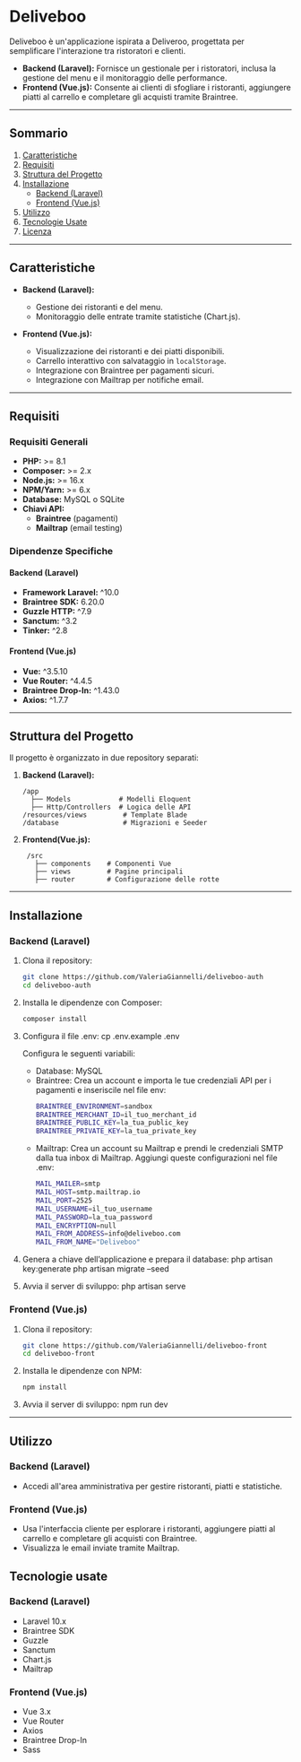 # **Deliveboo**

Deliveboo è un'applicazione ispirata a Deliveroo, progettata per semplificare l'interazione tra ristoratori e clienti.  
- **Backend (Laravel):** Fornisce un gestionale per i ristoratori, inclusa la gestione del menu e il monitoraggio delle performance.  
- **Frontend (Vue.js):** Consente ai clienti di sfogliare i ristoranti, aggiungere piatti al carrello e completare gli acquisti tramite Braintree.

---

## Sommario
1. [Caratteristiche](#caratteristiche)
2. [Requisiti](#requisiti)
3. [Struttura del Progetto](#struttura-del-progetto)
4. [Installazione](#installazione)
   - [Backend (Laravel)](#backend-laravel)
   - [Frontend (Vue.js)](#frontend-vuejs)
5. [Utilizzo](#utilizzo)
6. [Tecnologie Usate](#tecnologie-usate)
7. [Licenza](#licenza)

---


## Caratteristiche

- **Backend (Laravel):**
  - Gestione dei ristoranti e del menu.
  - Monitoraggio delle entrate tramite statistiche (Chart.js).

- **Frontend (Vue.js):**
  - Visualizzazione dei ristoranti e dei piatti disponibili.
  - Carrello interattivo con salvataggio in `localStorage`.
  - Integrazione con Braintree per pagamenti sicuri.
  - Integrazione con Mailtrap per notifiche email.

---

## Requisiti

### Requisiti Generali
- **PHP:** >= 8.1  
- **Composer:** >= 2.x  
- **Node.js:** >= 16.x  
- **NPM/Yarn:** >= 6.x  
- **Database:** MySQL o SQLite  
- **Chiavi API:**  
  - **Braintree** (pagamenti)  
  - **Mailtrap** (email testing)

### Dipendenze Specifiche

#### **Backend (Laravel)**

- **Framework Laravel:** ^10.0
- **Braintree SDK:** 6.20.0
- **Guzzle HTTP:** ^7.9
- **Sanctum:** ^3.2
- **Tinker:** ^2.8

#### **Frontend (Vue.js)**

- **Vue:** ^3.5.10
- **Vue Router:** ^4.4.5
- **Braintree Drop-In:** ^1.43.0
- **Axios:** ^1.7.7

---

## Struttura del Progetto

Il progetto è organizzato in due repository separati:  

1. **Backend (Laravel):**
   ```plaintext
   /app
     ├── Models            # Modelli Eloquent
     ├── Http/Controllers  # Logica delle API
   /resources/views         # Template Blade
   /database                # Migrazioni e Seeder

2. **Frontend(Vue.js):**
   ```plaintext
    /src
      ├── components    # Componenti Vue
      ├── views         # Pagine principali
      ├── router        # Configurazione delle rotte

---

## Installazione

### Backend (Laravel)

1. Clona il repository:
   ```bash
   git clone https://github.com/ValeriaGiannelli/deliveboo-auth
   cd deliveboo-auth

2. Installa le dipendenze con Composer:
   ```bash
   composer install
3. Configura il file .env:
   cp .env.example .env

   Configura le seguenti variabili:
   - Database: MySQL
   - Braintree: Crea un account e importa le tue credenziali API per i pagamenti e inseriscile nel file env:
      ```bash
      BRAINTREE_ENVIRONMENT=sandbox
      BRAINTREE_MERCHANT_ID=il_tuo_merchant_id
      BRAINTREE_PUBLIC_KEY=la_tua_public_key
      BRAINTREE_PRIVATE_KEY=la_tua_private_key
   
   - Mailtrap: Crea un account su Mailtrap e prendi le credenziali SMTP dalla tua inbox di Mailtrap. Aggiungi queste configurazioni nel file .env:
      ```bash
      MAIL_MAILER=smtp
      MAIL_HOST=smtp.mailtrap.io
      MAIL_PORT=2525
      MAIL_USERNAME=il_tuo_username
      MAIL_PASSWORD=la_tua_password
      MAIL_ENCRYPTION=null
      MAIL_FROM_ADDRESS=info@deliveboo.com
      MAIL_FROM_NAME="Deliveboo"
5. Genera a chiave dell’applicazione e prepara il database:
   php artisan key:generate 
   php artisan migrate –seed
6. Avvia il server di sviluppo:
   php artisan serve

### Frontend (Vue.js)

1. Clona il repository:
   ```bash
   git clone https://github.com/ValeriaGiannelli/deliveboo-front
   cd deliveboo-front

2. Installa le dipendenze con NPM:
   ```bash
   npm install
3. Avvia il server di sviluppo:
   npm run dev	

---

## Utilizzo

### Backend (Laravel)
-	Accedi all'area amministrativa per gestire ristoranti, piatti e statistiche.

### Frontend (Vue.js)
-	Usa l'interfaccia cliente per esplorare i ristoranti, aggiungere piatti al carrello e completare gli acquisti con Braintree.
-	Visualizza le email inviate tramite Mailtrap.

## Tecnologie usate

### Backend (Laravel)
-	Laravel 10.x
-	Braintree SDK
-	Guzzle
-	Sanctum
-	Chart.js
-	Mailtrap
### Frontend (Vue.js)
-	Vue 3.x
-	Vue Router
-	Axios
-	Braintree Drop-In
-	Sass
